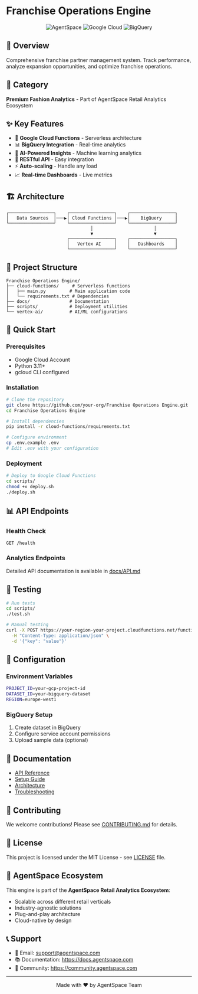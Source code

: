 # Franchise Operations Engine

<div align="center">

![AgentSpace](https://img.shields.io/badge/AgentSpace-Retail_Analytics-blue?style=for-the-badge)
![Google Cloud](https://img.shields.io/badge/Google_Cloud-Functions-orange?style=for-the-badge)
![BigQuery](https://img.shields.io/badge/BigQuery-Analytics-green?style=for-the-badge)

</div>

## 🎯 Overview
Comprehensive franchise partner management system. Track performance, analyze expansion opportunities, and optimize franchise operations.

## 🏢 Category
**Premium Fashion Analytics** - Part of AgentSpace Retail Analytics Ecosystem

## ✨ Key Features
- 🚀 **Google Cloud Functions** - Serverless architecture
- 📊 **BigQuery Integration** - Real-time analytics
- 🤖 **AI-Powered Insights** - Machine learning analytics
- 🔗 **RESTful API** - Easy integration
- ⚡ **Auto-scaling** - Handle any load
- 📈 **Real-time Dashboards** - Live metrics

## 🏗️ Architecture
```
┌─────────────────┐    ┌─────────────────┐    ┌─────────────────┐
│   Data Sources  │───▶│ Cloud Functions │───▶│    BigQuery     │
└─────────────────┘    └─────────────────┘    └─────────────────┘
                                │                       │
                                ▼                       ▼
                       ┌─────────────────┐    ┌─────────────────┐
                       │   Vertex AI     │    │   Dashboards    │
                       └─────────────────┘    └─────────────────┘
```

## 📁 Project Structure
```
Franchise Operations Engine/
├── cloud-functions/     # Serverless functions
│   ├── main.py         # Main application code
│   └── requirements.txt # Dependencies
├── docs/               # Documentation
├── scripts/            # Deployment utilities
└── vertex-ai/          # AI/ML configurations
```

## 🚀 Quick Start

### Prerequisites
- Google Cloud Account
- Python 3.11+
- gcloud CLI configured

### Installation
```bash
# Clone the repository
git clone https://github.com/your-org/Franchise Operations Engine.git
cd Franchise Operations Engine

# Install dependencies
pip install -r cloud-functions/requirements.txt

# Configure environment
cp .env.example .env
# Edit .env with your configuration
```

### Deployment
```bash
# Deploy to Google Cloud Functions
cd scripts/
chmod +x deploy.sh
./deploy.sh
```

## 📊 API Endpoints

### Health Check
```http
GET /health
```

### Analytics Endpoints
Detailed API documentation is available in [docs/API.md](docs/API.md)

## 🧪 Testing
```bash
# Run tests
cd scripts/
./test.sh

# Manual testing
curl -X POST https://your-region-your-project.cloudfunctions.net/function-name \
  -H "Content-Type: application/json" \
  -d '{"key": "value"}'
```

## 🔧 Configuration

### Environment Variables
```bash
PROJECT_ID=your-gcp-project-id
DATASET_ID=your-bigquery-dataset
REGION=europe-west1
```

### BigQuery Setup
1. Create dataset in BigQuery
2. Configure service account permissions
3. Upload sample data (optional)

## 📖 Documentation
- [API Reference](docs/API.md)
- [Setup Guide](docs/SETUP.md)
- [Architecture](docs/ARCHITECTURE.md)
- [Troubleshooting](docs/TROUBLESHOOTING.md)

## 🤝 Contributing
We welcome contributions! Please see [CONTRIBUTING.md](CONTRIBUTING.md) for details.

## 📄 License
This project is licensed under the MIT License - see [LICENSE](LICENSE) file.

## 🌟 AgentSpace Ecosystem
This engine is part of the **AgentSpace Retail Analytics Ecosystem**:
- Scalable across different retail verticals
- Industry-agnostic solutions
- Plug-and-play architecture
- Cloud-native by design

## 📞 Support
- 📧 Email: support@agentspace.com
- 📚 Documentation: https://docs.agentspace.com
- 💬 Community: https://community.agentspace.com

---
<div align="center">
Made with ❤️ by AgentSpace Team
</div>

